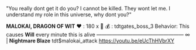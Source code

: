 "You really dont get it do you? I cannot be killed. They wont let me. I understand my role in this universe, why dont you?"

__**MALOKAI, DRAGON OF WIT**__
:heart: : 180 x :busts_in_silhouette:
:moneybag: : tdtgates_boss_3
Behavior: This causes __Will__ every minute this is alive
—————————————————
∞  | **Nightmare Blaze** tdt$malokai_attack
https://youtu.be/eUcThHVbrXY